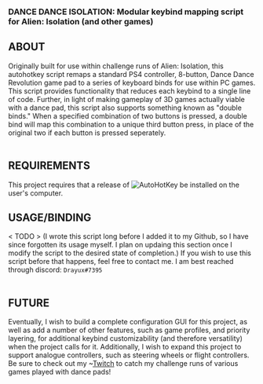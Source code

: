 ### DANCE DANCE ISOLATION: Modular keybind mapping script for Alien: Isolation (and other games)

## ABOUT

Originally built for use within challenge runs of Alien: Isolation, this autohotkey script remaps a standard PS4 controller, 8-button, Dance Dance Revolution game pad to a series of keyboard binds for use within PC games. This script provides functionality that reduces each keybind to a single line of code. Further, in light of making gameplay of 3D games actually viable with a dance pad, this script also supports something known as "double binds." When a specified combination of two buttons is pressed, a double bind will map this combination to a unique third button press, in place of the original two if each button is pressed seperately.  
<br>

## REQUIREMENTS

This project requires that a release of ![AutoHotKey](https://github.com/Lexikos/AutoHotkey_L) be installed on the user's computer.

## USAGE/BINDING

< TODO >
(I wrote this script long before I added it to my Github, so I have since forgotten its usage myself. I plan on updaing this section once I modify the script to the desired state of completion.)
If you wish to use this script before that happens, feel free to contact me. I am best reached through discord: `Drayux#7395`  
<br>

## FUTURE

Eventually, I wish to build a complete configuration GUI for this project, as well as add a number of other features, such as game profiles, and priority layering, for additional keybind customizability (and therefore versatility) when the project calls for it. Additionally, I wish to expand this project to support analogue controllers, such as steering wheels or flight controllers.
Be sure to check out my ~[Twitch](https://twitch.tv/drayux) to catch my challenge runs of various games played with dance pads!  
<br>
